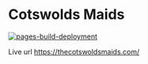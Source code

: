 # Cotswolds Maids
[![pages-build-deployment](https://github.com/SOliv1/cotswoldmaids-comingsoon/actions/workflows/pages/pages-build-deployment/badge.svg)](https://github.com/SOliv1/cotswoldmaids-comingsoon/actions/workflows/pages/pages-build-deployment)

Live url https://thecotswoldsmaids.com/
